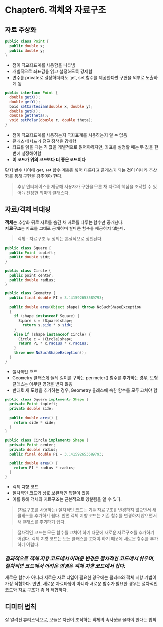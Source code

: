 # Chapter6. 객체와 자료구조
## 자료 추상화
```java
public class Point {
  public double x;
  public double y;
}
```
- 점이 직교좌표계를 사용함을 나타냄
- 개별적으로 좌표값을 읽고 설정하도록 강제함
- 변수를 private로 설정하더라도 get, set 함수를 제공한다면 구현을 외부로 노출하게 됨

```java
public interface Point {
  double getX();
  double getY();
  boid setCartesian(double x, double y);
  double getR();
  double getTheta();
  void setPolar(double r, double theta);
}
```
- 점이 직교좌표계를 사용하는지 극좌표계를 사용하는지 알 수 없음
- 클래스 메서드가 접근 정책을 강제함
- 좌표를 읽을 때는 각 값을 개별적으로 읽어야하지만, 좌표를 설정할 때는 두 값을 한번에 설정해야함
- **이 코드가 위의 코드보다 더 좋은 코드이다**

단지 변수 사이에 get, set 함수 계층을 넣어 다룬다고 클래스가 되는 것이 아니라 추상화를 통해 구현을 감추어야 한다.
>추상 인터페이스를 제공해 사용자가 구현을 모른 채 자료의 핵심을 조작할 수 있어야 진정한 의미의 클래스다.

## 자료/객체 비대칭
**객체**는 추상화 뒤로 자료를 숨긴 채 자료를 다루는 함수만 공개한다.<br/>
**자료구조**는 자료를 그대로 공개하며 별다른 함수를 제공하지 않는다.
>객체 - 자료구조 두 정의는 본질적으로 상반된다.

```java
public class Square {
  public Point topLeft;
  public double side;
}

public class Circle {
  public point center;
  public double radius;
}

public class Geometry {
  public final double PI = 3.141592653589793;
  
  public double area(Object shape) throws NoSuchShapeException
  {
    if (shape instanceof Square) {
      Square s = (Square)shape;
        return s.side * s.side;
    }
    else if (shape instanceof Circle) {
      Circle c = (Circle)shape;
      return PI * c.radius * c.radius;
    }
    throw new NoSuchShapeException();
  }
}
```
- 절차적인 코드
- Geometry 클래스에 둘레 길이를 구하는 perimeter() 함수를 추가하는 경우, 도형 클래스는 아무런 영향을 받지 않음
- 반대로 새 도형을 추가하는 경우, Geometry 클래스에 속한 함수를 모두 고쳐야 함

```java
public class Square implements Shape {
  private Point topLeft;
  private double side;
  
  public double area() {
    return side * side;
  }
}

public class Circle implements Shape {
  private Point center;
  private double radius;
  public final double PI = 3.141592653589793;
  
  public double area() {
    return PI * radius * radius;
  }
}
```

- 객체 지향 코드
- 절차적인 코드와 상호 보완적인 특질이 있음
- 이를 통해 객체와 자료구조는 근본적으로 양분됨을 알 수 있다.

>(자료구조를 사용하는) 절차적인 코드는 기존 자료구조를 변경하지 않으면서 새 클래스를 추가하기 쉽다.
>반면 객체 지향 코드는 기존 함수를 변경하지 않으면서 새 클래스를 추가하기 쉽다.

>절차적인 코드는 모든 함수를 고쳐야 하기 때문에 새로운 자료구조를 추가하기 어렵다.
>객체 지향 코드는 모든 클래스를 고쳐야 하기 때문에 새로운 함수를 추가하기 어렵다.

### *결과적으로 객체 지향 코드에서 어려운 변경은 절차적인 코드에서 쉬우며, 절차적인 코드에서 어려운 변경은 객체 지향 코드에서 쉽다.*
새로운 함수가 아니라 새로운 자료 타입이 필요한 경우에는 클래스와 객체 지향 기법이 가장 적합하다. 반면, 새로운 자료타입이 아니라 새로운 함수가 필요한 경우는 절차적인 코드와 자료 구조가 좀 더 적합하다.

## 디미터 법칙
잘 알려진 휴리스틱으로, 모듈은 자신이 조작하는 객체의 속사정을 몰라야 한다는 법칙
